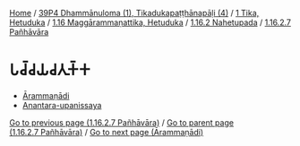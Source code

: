 
[Home](/) / [39P4 Dhammānuloma (1), Tikadukapaṭṭhānapāḷi (4)](/tipitaka/39P4.md) / [1 Tika, Hetuduka](/tipitaka/39P4/1.md) / [1.16 Maggārammaṇattika, Hetuduka](/tipitaka/39P4/1/1.16.md) / [1.16.2 Nahetupada](/tipitaka/39P4/1/1.16/1.16.2.md) / [1.16.2.7 Pañhāvāra](/tipitaka/39P4/1/1.16/1.16.2/1.16.2.7.md)

# 𑀧𑀘𑁆𑀘𑀬𑀘𑀢𑀼𑀓𑁆𑀓

* [Ārammaṇādi](/tipitaka/39P4/1/1.16/1.16.2/1.16.2.7/Paccayacatukka/Arammanadi.md)
* [Anantara-upanissaya](/tipitaka/39P4/1/1.16/1.16.2/1.16.2.7/Paccayacatukka/Anantara-upanissaya.md)

[Go to previous page (1.16.2.7 Pañhāvāra)](/tipitaka/39P4/1/1.16/1.16.2/1.16.2.7.md) / [Go to parent page (1.16.2.7 Pañhāvāra)](/tipitaka/39P4/1/1.16/1.16.2/1.16.2.7.md) / [Go to next page (Ārammaṇādi)](/tipitaka/39P4/1/1.16/1.16.2/1.16.2.7/Paccayacatukka/Arammanadi.md)



